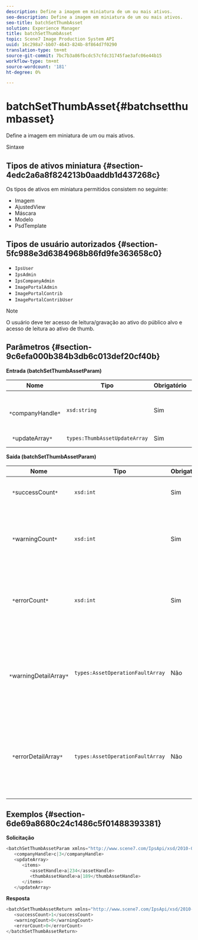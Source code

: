 ```yaml
---
description: Define a imagem em miniatura de um ou mais ativos.
seo-description: Define a imagem em miniatura de um ou mais ativos.
seo-title: batchSetThumbAsset
solution: Experience Manager
title: batchSetThumbAsset
topic: Scene7 Image Production System API
uuid: 16c298a7-bb07-4643-824b-8f864d7f0290
translation-type: tm+mt
source-git-commit: 7bc7b3a86fbcdc57cfdc31745fae3afc06e44b15
workflow-type: tm+mt
source-wordcount: '181'
ht-degree: 0%

---
```



# batchSetThumbAsset{#batchsetthumbasset}

Define a imagem em miniatura de um ou mais ativos.

Sintaxe

## Tipos de ativos miniatura {#section-4edc2a6a8f824213b0aaddb1d437268c}

Os tipos de ativos em miniatura permitidos consistem no seguinte:

* Imagem
* AjustedView
* Máscara
* Modelo
* PsdTemplate

## Tipos de usuário autorizados {#section-5fc988e3d6384968b86fd9fe363658c0}

* `IpsUser`
* `IpsAdmin`
* `IpsCompanyAdmin`
* `ImagePortalAdmin`
* `ImagePortalContrib`
* `ImagePortalContribUser`

>[!NOTE]
>
>O usuário deve ter acesso de leitura/gravação ao ativo do público alvo e acesso de leitura ao ativo de thumb.

## Parâmetros {#section-9c6efa000b384b3db6c013def20cf40b}

**Entrada (batchSetThumbAssetParam)**

| Nome | Tipo | Obrigatório | Descrição |
|---|---|---|---|
| ` *`companyHandle`*` | `xsd:string` | Sim | O identificador da empresa que contém os ativos. |
| ` *`updateArray`*` | `types:ThumbAssetUpdateArray` | Sim | A matriz de atualizações. |

**Saída (batchSetThumbAssetParam)**

| Nome | Tipo | Obrigatório | Descrição |
|---|---|---|---|
| ` *`successCount`*` | `xsd:int` | Sim | O número de miniaturas definidas com êxito. |
| ` *`warningCount`*` | `xsd:int` | Sim | O número de avisos gerados quando a operação tentou definir as miniaturas. |
| ` *`errorCount`*` | `xsd:int` | Sim | O número de erros gerados quando a operação tentou definir as miniaturas. |
| ` *`warningDetailArray`*` | `types:AssetOperationFaultArray` | Não | A matriz de detalhes associados aos ativos que geraram avisos quando a operação tentou aplicar as atualizações. |
| ` *`errorDetailArray`*` | `types:AssetOperationFaultArray` | Não | A matriz de detalhes associados aos ativos que geraram erros quando a operação tentou aplicar as atualizações. |

## Exemplos {#section-6de69a8680c24c1486c5f01488393381}

**Solicitação**

```java
<batchSetThumbAssetParam xmlns="http://www.scene7.com/IpsApi/xsd/2010-01-31">
   <companyHandle>c|3</companyHandle>
   <updateArray>
      <items>
         <assetHandle>a|234</assetHandle>
         <thumbAssetHandle>a|189</thumbAssetHandle>
      </items>
   </updateArray>
```

**Resposta**

```java
<batchSetThumbAssetReturn xmlns="http://www.scene7.com/IpsApi/xsd/2010-01-31">
   <successCount>1</successCount>
   <warningCount>0</warningCount>
   <errorCount>0</errorCount>
</batchSetThumbAssetReturn>
```

